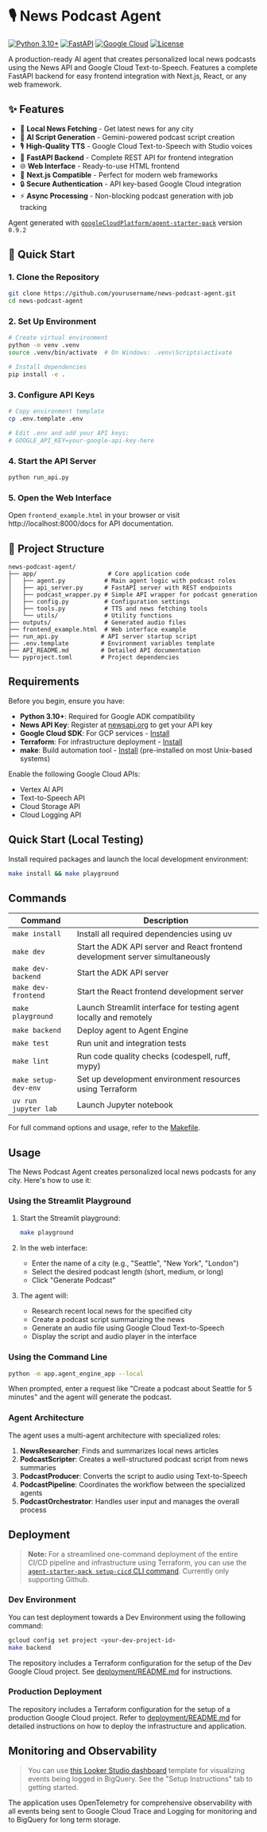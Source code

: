# 🎙️ News Podcast Agent

[![Python 3.10+](https://img.shields.io/badge/python-3.10+-blue.svg)](https://www.python.org/downloads/)
[![FastAPI](https://img.shields.io/badge/FastAPI-0.104+-green.svg)](https://fastapi.tiangolo.com/)
[![Google Cloud](https://img.shields.io/badge/Google%20Cloud-TTS-orange.svg)](https://cloud.google.com/text-to-speech)
[![License](https://img.shields.io/badge/license-Apache%202.0-blue.svg)](LICENSE)

A production-ready AI agent that creates personalized local news podcasts using the News API and Google Cloud Text-to-Speech. Features a complete FastAPI backend for easy frontend integration with Next.js, React, or any web framework.

## ✨ Features

- 🎯 **Local News Fetching** - Get latest news for any city
- 🤖 **AI Script Generation** - Gemini-powered podcast script creation
- 🎙️ **High-Quality TTS** - Google Cloud Text-to-Speech with Studio voices
- 🚀 **FastAPI Backend** - Complete REST API for frontend integration
- 🌐 **Web Interface** - Ready-to-use HTML frontend
- 📱 **Next.js Compatible** - Perfect for modern web frameworks
- 🔒 **Secure Authentication** - API key-based Google Cloud integration
- ⚡ **Async Processing** - Non-blocking podcast generation with job tracking

Agent generated with [`googleCloudPlatform/agent-starter-pack`](https://github.com/GoogleCloudPlatform/agent-starter-pack) version `0.9.2`

## 🚀 Quick Start

### 1. Clone the Repository
```bash
git clone https://github.com/yourusername/news-podcast-agent.git
cd news-podcast-agent
```

### 2. Set Up Environment
```bash
# Create virtual environment
python -m venv .venv
source .venv/bin/activate  # On Windows: .venv\Scripts\activate

# Install dependencies
pip install -e .
```

### 3. Configure API Keys
```bash
# Copy environment template
cp .env.template .env

# Edit .env and add your API keys:
# GOOGLE_API_KEY=your-google-api-key-here
```

### 4. Start the API Server
```bash
python run_api.py
```

### 5. Open the Web Interface
Open `frontend_example.html` in your browser or visit http://localhost:8000/docs for API documentation.

## 📁 Project Structure

```
news-podcast-agent/
├── app/                    # Core application code
│   ├── agent.py           # Main agent logic with podcast roles
│   ├── api_server.py      # FastAPI server with REST endpoints
│   ├── podcast_wrapper.py # Simple API wrapper for podcast generation
│   ├── config.py          # Configuration settings
│   ├── tools.py           # TTS and news fetching tools
│   └── utils/             # Utility functions
├── outputs/               # Generated audio files
├── frontend_example.html  # Web interface example
├── run_api.py            # API server startup script
├── .env.template         # Environment variables template
├── API_README.md         # Detailed API documentation
└── pyproject.toml        # Project dependencies
```

## Requirements

Before you begin, ensure you have:
- **Python 3.10+**: Required for Google ADK compatibility
- **News API Key**: Register at [newsapi.org](https://newsapi.org/register) to get your API key
- **Google Cloud SDK**: For GCP services - [Install](https://cloud.google.com/sdk/docs/install)
- **Terraform**: For infrastructure deployment - [Install](https://developer.hashicorp.com/terraform/downloads)
- **make**: Build automation tool - [Install](https://www.gnu.org/software/make/) (pre-installed on most Unix-based systems)

Enable the following Google Cloud APIs:
- Vertex AI API
- Text-to-Speech API
- Cloud Storage API
- Cloud Logging API


## Quick Start (Local Testing)

Install required packages and launch the local development environment:

```bash
make install && make playground
```

## Commands

| Command              | Description                                                                                 |
| -------------------- | ------------------------------------------------------------------------------------------- |
| `make install`       | Install all required dependencies using uv                                                  |
| `make dev`       | Start the ADK API server and React frontend development server simultaneously |
| `make dev-backend`       | Start the ADK API server |
| `make dev-frontend`       | Start the React frontend development server |
| `make playground`    | Launch Streamlit interface for testing agent locally and remotely |
| `make backend`       | Deploy agent to Agent Engine |
| `make test`          | Run unit and integration tests                                                              |
| `make lint`          | Run code quality checks (codespell, ruff, mypy)                                             |
| `make setup-dev-env` | Set up development environment resources using Terraform                         |
| `uv run jupyter lab` | Launch Jupyter notebook                                                                     |

For full command options and usage, refer to the [Makefile](Makefile).


## Usage

The News Podcast Agent creates personalized local news podcasts for any city. Here's how to use it:

### Using the Streamlit Playground

1. Start the Streamlit playground:
   ```bash
   make playground
   ```

2. In the web interface:
   - Enter the name of a city (e.g., "Seattle", "New York", "London")
   - Select the desired podcast length (short, medium, or long)
   - Click "Generate Podcast"

3. The agent will:
   - Research recent local news for the specified city
   - Create a podcast script summarizing the news
   - Generate an audio file using Google Cloud Text-to-Speech
   - Display the script and audio player in the interface

### Using the Command Line

```bash
python -m app.agent_engine_app --local
```

When prompted, enter a request like "Create a podcast about Seattle for 5 minutes" and the agent will generate the podcast.

### Agent Architecture

The agent uses a multi-agent architecture with specialized roles:

1. **NewsResearcher**: Finds and summarizes local news articles
2. **PodcastScripter**: Creates a well-structured podcast script from news summaries
3. **PodcastProducer**: Converts the script to audio using Text-to-Speech
4. **PodcastPipeline**: Coordinates the workflow between the specialized agents
5. **PodcastOrchestrator**: Handles user input and manages the overall process


## Deployment

> **Note:** For a streamlined one-command deployment of the entire CI/CD pipeline and infrastructure using Terraform, you can use the [`agent-starter-pack setup-cicd` CLI command](https://googlecloudplatform.github.io/agent-starter-pack/cli/setup_cicd.html). Currently only supporting Github.

### Dev Environment

You can test deployment towards a Dev Environment using the following command:

```bash
gcloud config set project <your-dev-project-id>
make backend
```


The repository includes a Terraform configuration for the setup of the Dev Google Cloud project.
See [deployment/README.md](deployment/README.md) for instructions.

### Production Deployment

The repository includes a Terraform configuration for the setup of a production Google Cloud project. Refer to [deployment/README.md](deployment/README.md) for detailed instructions on how to deploy the infrastructure and application.


## Monitoring and Observability
> You can use [this Looker Studio dashboard](https://lookerstudio.google.com/reporting/46b35167-b38b-4e44-bd37-701ef4307418/page/tEnnC
) template for visualizing events being logged in BigQuery. See the "Setup Instructions" tab to getting started.

The application uses OpenTelemetry for comprehensive observability with all events being sent to Google Cloud Trace and Logging for monitoring and to BigQuery for long term storage.
